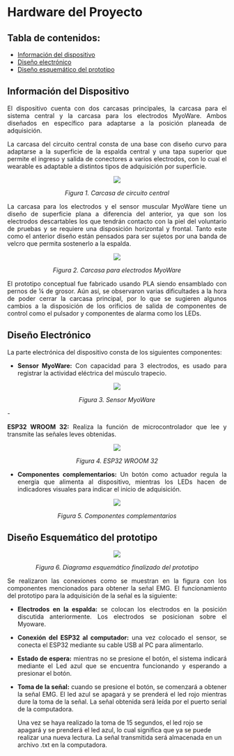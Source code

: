 # Hardware del Proyecto

## Tabla de contenidos:
* [Información del dispositivo](#información-del-dispositivo)
* [Diseño electrónico](#diseño-electrónico)
* [Diseño esquemático del prototipo](#diseño-esquemático-del-prototipo)
  
## Información del Dispositivo

<p align=justify>El dispositivo cuenta con dos carcasas principales, la carcasa para el sistema central y la carcasa para los electrodos MyoWare. Ambos diseñados en específico para adaptarse a la posición planeada de adquisición.</p>

<p align=justify>La carcasa del circuito central consta de una base con diseño curvo para adaptarse a la superficie de la espalda central y una tapa superior que permite el ingreso y salida de conectores a varios electrodos, con lo cual el wearable es adaptable a distintos tipos de adquisición por superficie.</p>

<p align="center"><img src=https://github.com/MauricioCastilloT/Intro-SenalesG8/assets/128628500/dea726c2-0233-4c9f-91bb-4cbecf215054/></p>
<p align="center">
  <em>Figura 1. Carcasa de circuito central </em>
</p>

<p align=justify>La carcasa para los electrodos y el sensor muscular MyoWare tiene un diseño de superficie plana a diferencia del anterior, ya que son los electrodos descartables los que tendrán contacto con la piel del voluntario de pruebas y se requiere una disposición horizontal y frontal. Tanto este como el anterior diseño están pensados para ser sujetos por una banda de velcro que permita sostenerlo a la espalda.</p>

<p align="center"><img src=https://github.com/MauricioCastilloT/Intro-SenalesG8/assets/128628500/b33d3c77-f520-4660-a787-b175399cc5ff/></p>
<p align="center">
  <em>Figura 2. Carcasa para electrodos MyoWare </em>
</p>

<p align=justify>El prototipo conceptual fue fabricado usando PLA siendo ensamblado con pernos de ¼ de grosor. Aún así, se observaron varias dificultades a la hora de poder cerrar la carcasa principal, por lo que se sugieren algunos cambios a la disposición de los orificios de salida de componentes de control como el pulsador y componentes de alarma como los LEDs.</p>

## Diseño Electrónico

<p align=justify>La parte electrónica del dispositivo consta de los siguientes componentes:</p>

- <p align=justify> <b>Sensor MyoWare:</b> Con capacidad para 3 electrodos, es usado para registrar la actividad eléctrica del músculo trapecio.</p>
  
<p align="center"><img src=https://github.com/MauricioCastilloT/Intro-SenalesG8/assets/128628500/6923d645-890d-48b4-aae7-2f22a556c2de/></p>

<p align="center">
  <em>Figura 3. Sensor MyoWare </em>
</p>
- <p align=justify> <b>ESP32 WROOM 32:</b> Realiza la función de microcontrolador que lee y transmite las señales leves obtenidas.</p>
  
<p align="center"><img src=https://github.com/MauricioCastilloT/Intro-SenalesG8/assets/128628500/b92812da-6b6c-4935-9057-7410fefb46a2/></p>
<p align="center">
  <em>Figura 4. ESP32 WROOM 32 </em>
</p>

- <p align=justify> <b>Componentes complementarios:</b> Un botón como actuador regula la energía que alimenta al dispositivo, mientras los LEDs hacen de indicadores visuales para indicar el inicio de adquisición.</p>
  
<p align="center"><img src=https://github.com/MauricioCastilloT/Intro-SenalesG8/assets/128628500/98d604ae-af74-4687-ab8f-ed4432ed553d/></p>
<p align="center">
  <em>Figura 5. Componentes complementarios </em>
</p>

## Diseño Esquemático del prototipo

<p align="center"><img src=https://github.com/MauricioCastilloT/Intro-SenalesG8/assets/128628500/53ab3546-85f0-4f6b-ae2a-377cd49d7669/></p>

<p align="center">
  <em>Figura 6. Diagrama esquemático finalizado del prototipo </em>
</p>
<p align=justify>Se realizaron las conexiones como se muestran en la figura con los componentes mencionados para obtener la señal EMG. El funcionamiento del prototipo para la adquisición de la señal es la siguiente:</p>

- <p align=justify> <b>Electrodos en la espalda:</b> se colocan los electrodos en la posición discutida anteriormente. Los electrodos se posicionan sobre el Myoware.</p>
- <p align=justify> <b>Conexión del ESP32 al computador:</b> una vez colocado el sensor, se conecta el ESP32 mediante su cable USB al PC para alimentarlo.</p>
- <p align=justify> <b>Estado de espera:</b> mientras no se presione el botón, el sistema indicará mediante el Led azul que se encuentra funcionando y esperando a presionar el botón.</p>
- <p align=justify> <b>Toma de la señal:</b> cuando se presione el botón, se comenzará a obtener la señal EMG. El led azul se apagará y se prenderá el led rojo mientras dure la toma de la señal. La señal obtenida será leída por el puerto serial de la computadora.</p>

  Una vez se haya realizado la toma de 15 segundos, el led rojo se apagará y se prenderá el led azul, lo cual significa que ya se puede realizar una nueva lectura.
  La señal transmitida será almacenada en un archivo .txt en la computadora.


